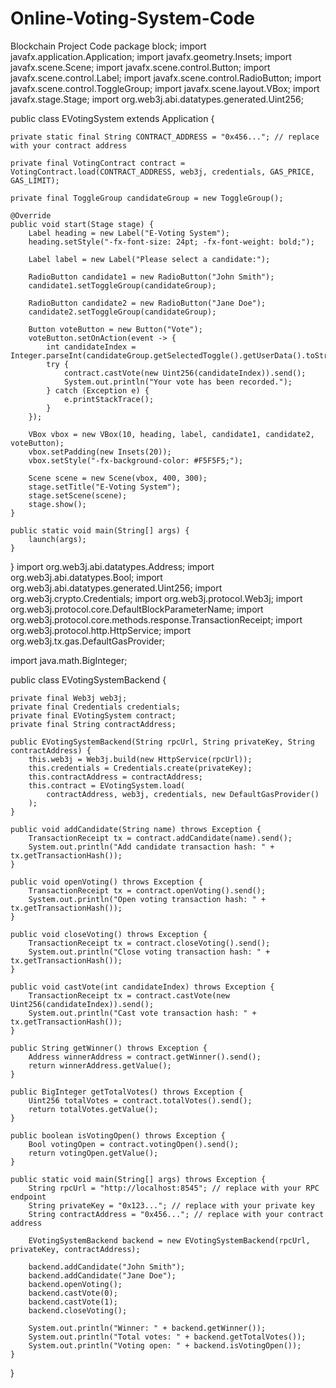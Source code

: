 # Online-Voting-System-Code
Blockchain Project Code
package block;
import javafx.application.Application;
import javafx.geometry.Insets;
import javafx.scene.Scene;
import javafx.scene.control.Button;
import javafx.scene.control.Label;
import javafx.scene.control.RadioButton;
import javafx.scene.control.ToggleGroup;
import javafx.scene.layout.VBox;
import javafx.stage.Stage;
import org.web3j.abi.datatypes.generated.Uint256;

public class EVotingSystem extends Application {

    private static final String CONTRACT_ADDRESS = "0x456..."; // replace with your contract address

    private final VotingContract contract = VotingContract.load(CONTRACT_ADDRESS, web3j, credentials, GAS_PRICE, GAS_LIMIT);

    private final ToggleGroup candidateGroup = new ToggleGroup();

    @Override
    public void start(Stage stage) {
        Label heading = new Label("E-Voting System");
        heading.setStyle("-fx-font-size: 24pt; -fx-font-weight: bold;");

        Label label = new Label("Please select a candidate:");

        RadioButton candidate1 = new RadioButton("John Smith");
        candidate1.setToggleGroup(candidateGroup);

        RadioButton candidate2 = new RadioButton("Jane Doe");
        candidate2.setToggleGroup(candidateGroup);

        Button voteButton = new Button("Vote");
        voteButton.setOnAction(event -> {
            int candidateIndex = Integer.parseInt(candidateGroup.getSelectedToggle().getUserData().toString());
            try {
                contract.castVote(new Uint256(candidateIndex)).send();
                System.out.println("Your vote has been recorded.");
            } catch (Exception e) {
                e.printStackTrace();
            }
        });

        VBox vbox = new VBox(10, heading, label, candidate1, candidate2, voteButton);
        vbox.setPadding(new Insets(20));
        vbox.setStyle("-fx-background-color: #F5F5F5;");

        Scene scene = new Scene(vbox, 400, 300);
        stage.setTitle("E-Voting System");
        stage.setScene(scene);
        stage.show();
    }

    public static void main(String[] args) {
        launch(args);
    }

}
import org.web3j.abi.datatypes.Address;
import org.web3j.abi.datatypes.Bool;
import org.web3j.abi.datatypes.generated.Uint256;
import org.web3j.crypto.Credentials;
import org.web3j.protocol.Web3j;
import org.web3j.protocol.core.DefaultBlockParameterName;
import org.web3j.protocol.core.methods.response.TransactionReceipt;
import org.web3j.protocol.http.HttpService;
import org.web3j.tx.gas.DefaultGasProvider;

import java.math.BigInteger;

public class EVotingSystemBackend {

    private final Web3j web3j;
    private final Credentials credentials;
    private final EVotingSystem contract;
    private final String contractAddress;

    public EVotingSystemBackend(String rpcUrl, String privateKey, String contractAddress) {
        this.web3j = Web3j.build(new HttpService(rpcUrl));
        this.credentials = Credentials.create(privateKey);
        this.contractAddress = contractAddress;
        this.contract = EVotingSystem.load(
            contractAddress, web3j, credentials, new DefaultGasProvider()
        );
    }

    public void addCandidate(String name) throws Exception {
        TransactionReceipt tx = contract.addCandidate(name).send();
        System.out.println("Add candidate transaction hash: " + tx.getTransactionHash());
    }

    public void openVoting() throws Exception {
        TransactionReceipt tx = contract.openVoting().send();
        System.out.println("Open voting transaction hash: " + tx.getTransactionHash());
    }

    public void closeVoting() throws Exception {
        TransactionReceipt tx = contract.closeVoting().send();
        System.out.println("Close voting transaction hash: " + tx.getTransactionHash());
    }

    public void castVote(int candidateIndex) throws Exception {
        TransactionReceipt tx = contract.castVote(new Uint256(candidateIndex)).send();
        System.out.println("Cast vote transaction hash: " + tx.getTransactionHash());
    }

    public String getWinner() throws Exception {
        Address winnerAddress = contract.getWinner().send();
        return winnerAddress.getValue();
    }

    public BigInteger getTotalVotes() throws Exception {
        Uint256 totalVotes = contract.totalVotes().send();
        return totalVotes.getValue();
    }

    public boolean isVotingOpen() throws Exception {
        Bool votingOpen = contract.votingOpen().send();
        return votingOpen.getValue();
    }

    public static void main(String[] args) throws Exception {
        String rpcUrl = "http://localhost:8545"; // replace with your RPC endpoint
        String privateKey = "0x123..."; // replace with your private key
        String contractAddress = "0x456..."; // replace with your contract address

        EVotingSystemBackend backend = new EVotingSystemBackend(rpcUrl, privateKey, contractAddress);

        backend.addCandidate("John Smith");
        backend.addCandidate("Jane Doe");
        backend.openVoting();
        backend.castVote(0);
        backend.castVote(1);
        backend.closeVoting();

        System.out.println("Winner: " + backend.getWinner());
        System.out.println("Total votes: " + backend.getTotalVotes());
        System.out.println("Voting open: " + backend.isVotingOpen());
    }
}
